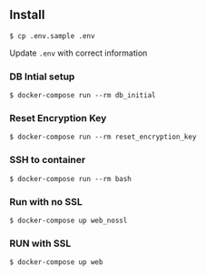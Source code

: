 
## Install

    $ cp .env.sample .env

Update `.env` with correct information

### DB Intial setup

    $ docker-compose run --rm db_initial

### Reset Encryption Key

    $ docker-compose run --rm reset_encryption_key

### SSH to container

    $ docker-compose run --rm bash

### Run with no SSL

    $ docker-compose up web_nossl

### RUN with SSL

    $ docker-compose up web
